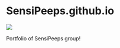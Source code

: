 <h1> SensiPeeps.github.io </h1>

<p>
  <img src="./assets/banner.jpg" />
</p>
Portfolio of SensiPeeps group! 
